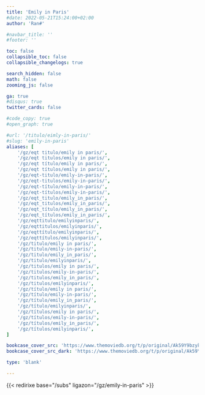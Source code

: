 ```yaml
---
title: 'Emily in Paris'
#date: 2022-05-21T15:24:00+02:00
author: 'Ran#'

#navbar_title: ''
#footer: ''

toc: false
collapsible_toc: false
collapsible_changelogs: true

search_hidden: false
math: false
zooming_js: false

ga: true
#disqus: true
twitter_cards: false

#code_copy: true
#open_graph: true

#url: '/titulo/eimly-in-paris/'
#slug: 'emily-in-paris'
aliases: [
    '/gz/eqt titulo/emily in paris/',
    '/gz/eqt titulos/emily in paris/',
    '/gz/eqt título/emily in paris/',
    '/gz/eqt títulos/emily in paris/',
    '/gz/eqt-titulo/emily-in-paris/',
    '/gz/eqt-titulos/emily-in-paris/',
    '/gz/eqt-título/emily-in-paris/',
    '/gz/eqt-títulos/emily-in-paris/',
    '/gz/eqt_titulo/emily_in_paris/',
    '/gz/eqt_titulos/emily_in_paris/',
    '/gz/eqt_título/emily_in_paris/',
    '/gz/eqt_títulos/emily_in_paris/',
    '/gz/eqttitulo/emilyinparis/',
    '/gz/eqttitulos/emilyinparis/',
    '/gz/eqttítulo/emilyinparis/',
    '/gz/eqttítulos/emilyinparis/',
    '/gz/titulo/emily in paris/',
    '/gz/titulo/emily-in-paris/',
    '/gz/titulo/emily_in_paris/',
    '/gz/titulo/emilyinparis/',
    '/gz/titulos/emily in paris/',
    '/gz/titulos/emily-in-paris/',
    '/gz/titulos/emily_in_paris/',
    '/gz/titulos/emilyinparis/',
    '/gz/título/emily in paris/',
    '/gz/título/emily-in-paris/',
    '/gz/título/emily_in_paris/',
    '/gz/título/emilyinparis/',
    '/gz/títulos/emily in paris/',
    '/gz/títulos/emily-in-paris/',
    '/gz/títulos/emily_in_paris/',
    '/gz/títulos/emilyinparis/',
]

bookcase_cover_src: 'https://www.themoviedb.org/t/p/original/Ak59Y9bzykmV0wAiwKsqrbORDBo.jpg'
bookcase_cover_src_dark: 'https://www.themoviedb.org/t/p/original/Ak59Y9bzykmV0wAiwKsqrbORDBo.jpg'

type: 'blank'

---
```


{{< redirixe base="/subs" ligazon="/gz/emily-in-paris" >}}
